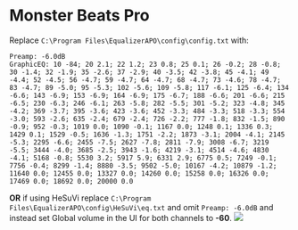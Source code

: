 # Monster Beats Pro
Replace `C:\Program Files\EqualizerAPO\config\config.txt` with:
```
Preamp: -6.0dB
GraphicEQ: 10 -84; 20 2.1; 22 1.2; 23 0.8; 25 0.1; 26 -0.2; 28 -0.8; 30 -1.4; 32 -1.9; 35 -2.6; 37 -2.9; 40 -3.5; 42 -3.8; 45 -4.1; 49 -4.4; 52 -4.5; 56 -4.7; 59 -4.7; 64 -4.7; 68 -4.7; 73 -4.6; 78 -4.7; 83 -4.7; 89 -5.0; 95 -5.3; 102 -5.6; 109 -5.8; 117 -6.1; 125 -6.4; 134 -6.6; 143 -6.9; 153 -6.9; 164 -6.9; 175 -6.7; 188 -6.6; 201 -6.6; 215 -6.5; 230 -6.3; 246 -6.1; 263 -5.8; 282 -5.5; 301 -5.2; 323 -4.8; 345 -4.2; 369 -3.7; 395 -3.6; 423 -3.6; 452 -3.3; 484 -3.3; 518 -3.3; 554 -3.0; 593 -2.6; 635 -2.4; 679 -2.4; 726 -2.2; 777 -1.8; 832 -1.5; 890 -0.9; 952 -0.3; 1019 0.0; 1090 -0.1; 1167 0.0; 1248 0.1; 1336 0.3; 1429 0.1; 1529 -0.5; 1636 -1.3; 1751 -2.2; 1873 -3.1; 2004 -4.1; 2145 -5.3; 2295 -6.6; 2455 -7.5; 2627 -7.8; 2811 -7.9; 3008 -6.7; 3219 -5.5; 3444 -4.0; 3685 -2.5; 3943 -1.6; 4219 -3.1; 4514 -4.6; 4830 -4.1; 5168 -0.8; 5530 3.2; 5917 5.9; 6331 2.9; 6775 0.5; 7249 -0.1; 7756 -0.4; 8299 -1.4; 8880 -3.5; 9502 -5.0; 10167 -4.2; 10879 -1.2; 11640 0.0; 12455 0.0; 13327 0.0; 14260 0.0; 15258 0.0; 16326 0.0; 17469 0.0; 18692 0.0; 20000 0.0
```
**OR** if using HeSuVi replace `C:\Program Files\EqualizerAPO\config\HeSuVi\eq.txt` and omit `Preamp: -6.0dB` and instead set Global volume in the UI for both channels to **-60**.
![](https://raw.githubusercontent.com/jaakkopasanen/AutoEq/master/results/SBAF-Serious/innerfidelity/onear/Monster%20Beats%20Pro/Monster%20Beats%20Pro.png)
